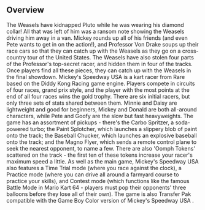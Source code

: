 ## Overview

The Weasels have kidnapped Pluto while he was wearing his diamond collar! All that was left of him was a ransom note showing the Weasels driving him away in a van. Mickey rounds up all of his friends (and even Pete wants to get in on the action!), and Professor Von Drake soups up their race cars so that they can catch up with the Weasels as they go on a cross-country tour of the United States. The Weasels have also stolen four parts of the Professor's top-secret racer, and hidden them in four of the tracks. Once players find all these pieces, they can catch up with the Weasels in the final showdown. Mickey's Speedway USA is a kart racer from Rare based on the Diddy Kong Racing game engine. Players compete in circuits of four races, grand prix style, and the player with the most points at the end of all four races wins the gold trophy. There are six initial racers, but only three sets of stats shared between them. Minnie and Daisy are lightweight and good for beginners, Mickey and Donald are both all-around characters, while Pete and Goofy are the slow but fast heavyweights. The game has an assortment of pickups - there's the Carbo Spritzer, a soda-powered turbo; the Paint Splotcher, which launches a slippery blob of paint onto the track; the Baseball Chucker, which launches an explosive baseball onto the track; and the Magno Flyer, which sends a remote control plane to seek the nearest opponent, to name a few. There are also 'Oomph Tokens' scattered on the track - the first ten of these tokens increase your racer's maximum speed a little. As well as the main game, Mickey's Speedway USA also features a Time Trial mode (where you race against the clock), a Practice mode (where you can drive all around a farmyard course to practice your skills), and Contest mode (which functions like the famous Battle Mode in Mario Kart 64 - players must pop their opponents' three balloons before they lose all of their own). The game is also Transfer Pak compatible with the Game Boy Color version of Mickey's Speedway USA .